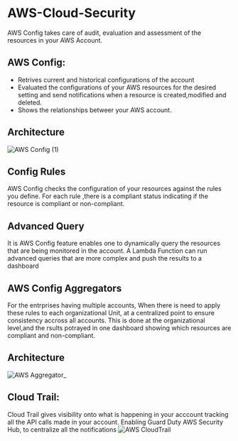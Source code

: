 # AWS-Cloud-Security
AWS Config takes care of audit, evaluation and assessment of the resources in your AWS Account.
## AWS Config:
- Retrives current and historical configurations of the account
- Evaluated the configurations of your AWS resources for the desired setting and send notifications when a resource is created,modified and deleted.
- Shows the relationships betweer your AWS account.
## Architecture 
![AWS Config (1)](https://user-images.githubusercontent.com/57444486/202353920-9ce86c63-bdeb-4233-aa63-f53fe378238b.png)
## Config Rules
AWS Config checks the configuration of your resources against the rules you define.
For each rule ,there is a compliant status indicating if the resource is compliant or non-compliant.
## Advanced Query
It is AWS Config feature enables one to dynamically query the resources that are being monitored in the account.
A Lambda Function can run advanced queries that are more complex and push the results to a dashboard 
## AWS Config Aggregators
For the entrprises having multiple accounts,
When there is need to apply these rules to each organizational Unit, at a centralized point to ensure consistency accross all accounts.
This is done at the organizational level,and the rsults potrayed in one dashboard showing which resources are compliant and non-compliant.
## Architecture 
![AWS Aggregator_](https://user-images.githubusercontent.com/57444486/202378916-986bd0b5-9cbe-4eff-a3f1-d37558ae4291.jpeg)
## Cloud Trail:
Cloud Trail gives visibility onto what is happening  in your acccount tracking all the API calls made in your account.
Enabling Guard Duty
AWS Security Hub, to centralize all the notifications
![AWS CloudTrail](https://user-images.githubusercontent.com/57444486/202881545-317abca5-23e6-45e1-8fae-5fdd21d2bb9f.jpeg)


